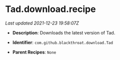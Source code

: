 # Tad.download.recipe

_Last updated 2021-12-23 19:58:07Z_

- **Description**: Downloads the latest version of Tad.

- **Identifier**: `com.github.blackthroat.download.Tad`

- **Parent Recipes**: `None`
